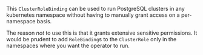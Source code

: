 This `ClusterRoleBinding` can be used to run PostgreSQL clusters in any kubernetes namespace without having to manually grant access on a per-namespace basis.

The reason *not* to use this is that it grants extensive sensitive permissions. It would be prudent to add `RoleBinding`s to the `ClusterRole` only in the namespaces where you want the operator to run.
